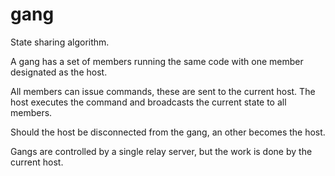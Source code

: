 # gang

State sharing algorithm.

A gang has a set of members running the same code with one member designated as the host.

All members can issue commands, these are sent to the current host. The host executes the command and broadcasts the current state to all members.

Should the host be disconnected from the gang, an other becomes the host. 

Gangs are controlled by a single relay server, but the work is done by the current host.